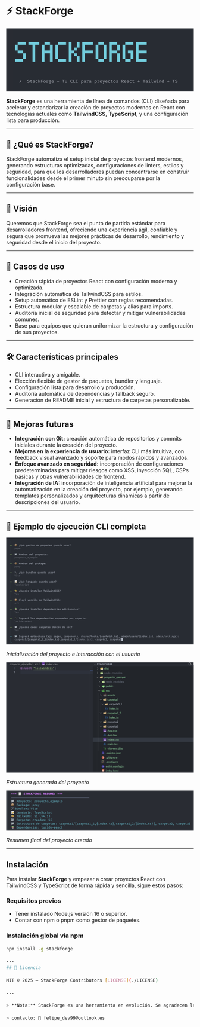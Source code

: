 # ⚡ StackForge

![Logo y bienvenida de StackForge CLI](./docs/STACKFORGE_LOGO.png)



**StackForge** es una herramienta de línea de comandos (CLI) diseñada para acelerar y estandarizar la creación de proyectos modernos en React con tecnologías actuales como **TailwindCSS**, **TypeScript**, y una configuración lista para producción.

---

## 🌟 ¿Qué es StackForge?

StackForge automatiza el setup inicial de proyectos frontend modernos, generando estructuras optimizadas, configuraciones de linters, estilos y seguridad, para que los desarrolladores puedan concentrarse en construir funcionalidades desde el primer minuto sin preocuparse por la configuración base.

---

## 🎯 Visión

Queremos que StackForge sea el punto de partida estándar para desarrolladores frontend, ofreciendo una experiencia ágil, confiable y segura que promueva las mejores prácticas de desarrollo, rendimiento y seguridad desde el inicio del proyecto.

---

## 🚀 Casos de uso

- Creación rápida de proyectos React con configuración moderna y optimizada.
- Integración automática de TailwindCSS para estilos.
- Setup automático de ESLint y Prettier con reglas recomendadas.
- Estructura modular y escalable de carpetas y alias para imports.
- Auditoría inicial de seguridad para detectar y mitigar vulnerabilidades comunes.
- Base para equipos que quieran uniformizar la estructura y configuración de sus proyectos.

---

## 🛠️ Características principales

- CLI interactiva y amigable.
- Elección flexible de gestor de paquetes, bundler y lenguaje.
- Configuración lista para desarrollo y producción.
- Auditoría automática de dependencias y fallback seguro.
- Generación de README inicial y estructura de carpetas personalizable.

---

## 🔮 Mejoras futuras

- **Integración con Git:** creación automática de repositorios y commits iniciales durante la creación del proyecto.
- **Mejoras en la experiencia de usuario:** interfaz CLI más intuitiva, con feedback visual avanzado y soporte para modos rápidos y avanzados.
- **Enfoque avanzado en seguridad:** incorporación de configuraciones predeterminadas para mitigar riesgos como XSS, inyección SQL, CSPs básicas y otras vulnerabilidades de frontend.
- **Integración de IA:** incorporación de inteligencia artificial para mejorar la automatización en la creación del proyecto, por ejemplo, generando templates personalizados y arquitecturas dinámicas a partir de descripciones del usuario.

---


## 📸 Ejemplo de ejecución CLI completa



![Inicialización del proyecto e interacción con el usuario](./docs/StackForge_init.png)

*Inicialización del proyecto e interacción con el usuario*

![Estructura generada del proyecto](./docs/StackForge_proyecto.png)

*Estructura generada del proyecto*

![Resumen final del proyecto creado](./docs/StackForge_resume.png)

*Resumen final del proyecto creado*

---
## Instalación

Para instalar **StackForge** y empezar a crear proyectos React con TailwindCSS y TypeScript de forma rápida y sencilla, sigue estos pasos:

### Requisitos previos

- Tener instalado Node.js versión 16 o superior.
- Contar con npm o pnpm como gestor de paquetes.

### Instalación global vía npm

```bash
npm install -g stackforge

---
## 📄 Licencia

MIT © 2025 — StackForge Contributors [LICENSE](./LICENSE)

---

> **Nota:** StackForge es una herramienta en evolución. Se agradecen las contribuciones y feedback para seguir mejorando la experiencia de desarrollo.

> contacto: 📩 felipe_dev99@outlook.es
